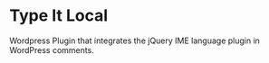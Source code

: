 # Type It Local

Wordpress Plugin that integrates the jQuery IME language plugin in WordPress comments.
